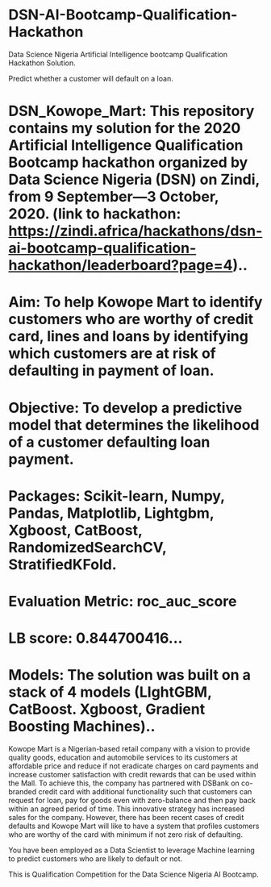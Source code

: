 # DSN-AI-Bootcamp-Qualification-Hackathon
Data Science Nigeria Artificial Intelligence bootcamp Qualification Hackathon Solution.

Predict whether a customer will default on a loan.

# DSN_Kowope_Mart: This repository contains my solution for the 2020 Artificial Intelligence Qualification Bootcamp hackathon organized by Data Science Nigeria (DSN) on Zindi, from 9 September—3 October, 2020. (link to hackathon: https://zindi.africa/hackathons/dsn-ai-bootcamp-qualification-hackathon/leaderboard?page=4).. 

# Aim: To help Kowope Mart to identify customers who are worthy of credit card, lines and loans by identifying which customers are at risk of defaulting in payment of loan.

# Objective: To develop a predictive model that determines the likelihood of a customer defaulting loan payment. 

# Packages: Scikit-learn, Numpy, Pandas, Matplotlib, Lightgbm, Xgboost, CatBoost, RandomizedSearchCV, StratifiedKFold.

# Evaluation Metric: roc_auc_score  

# LB score: 0.844700416... 

# Models: The solution was built on a stack of 4 models (LIghtGBM, CatBoost. Xgboost, Gradient Boosting Machines).. 

Kowope Mart is a Nigerian-based retail company with a vision to provide quality goods, education and automobile services to its customers at affordable price and reduce if not eradicate charges on card payments and increase customer satisfaction with credit rewards that can be used within the Mall. To achieve this, the company has partnered with DSBank on co-branded credit card with additional functionality such that customers can request for loan, pay for goods even with zero-balance and then pay back within an agreed period of time. This innovative strategy has increased sales for the company. However, there has been recent cases of credit defaults and Kowope Mart will like to have a system that profiles customers who are worthy of the card with minimum if not zero risk of defaulting.  

You have been employed as a Data Scientist to leverage Machine learning to predict customers who are likely to default or not. 

This is Qualification Competition for the Data Science Nigeria AI Bootcamp.
